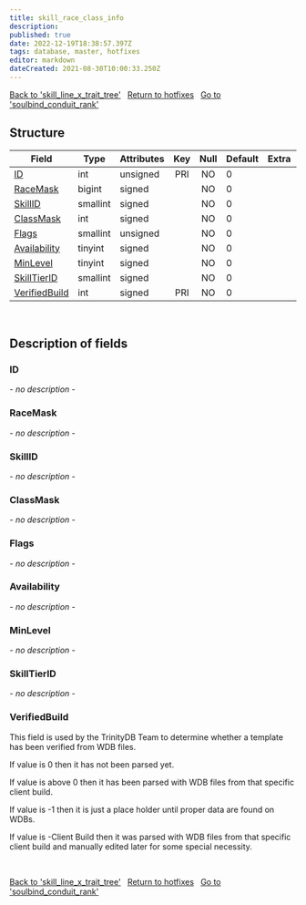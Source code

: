 ```yaml
---
title: skill_race_class_info
description: 
published: true
date: 2022-12-19T18:38:57.397Z
tags: database, master, hotfixes
editor: markdown
dateCreated: 2021-08-30T10:00:33.250Z
---
```


<a href="https://trinitycore.info/en/database/master/hotfixes/skill_line_x_trait_tree" class="mt-5 v-btn v-btn--depressed v-btn--flat v-btn--outlined theme--light v-size--default darkblue--text text--lighten-3"><span class="v-btn__content"><i aria-hidden="true" class="v-icon notranslate v-icon--left mdi mdi-arrow-left theme--light"></i><span>Back to 'skill_line_x_trait_tree'</span></span></a>&nbsp;&nbsp;&nbsp;<a href="https://trinitycore.info/en/database/master/hotfixes/home" class="mt-5 v-btn v-btn--depressed v-btn--flat v-btn--outlined theme--light v-size--default darkblue--text text--lighten-3"><span class="v-btn__content"><i aria-hidden="true" class="v-icon notranslate v-icon--left mdi mdi-home-outline theme--light"></i><span>Return to hotfixes</span></span></a>&nbsp;&nbsp;&nbsp;<a href="https://trinitycore.info/en/database/master/hotfixes/soulbind_conduit_rank" class="mt-5 v-btn v-btn--depressed v-btn--flat v-btn--outlined theme--light v-size--default darkblue--text text--lighten-3"><span class="v-btn__content"><span>Go to 'soulbind_conduit_rank'</span><i aria-hidden="true" class="v-icon notranslate v-icon--right mdi mdi-arrow-right theme--light"></i></span></a>

## Structure

| Field | Type | Attributes | Key | Null | Default | Extra | Comment |
| --- | --- | --- | :---: | :---: | --- | --- | --- |
| [ID](#id-alt) | int | unsigned | PRI | NO | 0 |  |  |
| [RaceMask](#racemask) | bigint | signed |  | NO | 0 |  |  |
| [SkillID](#skillid) | smallint | signed |  | NO | 0 |  |  |
| [ClassMask](#classmask) | int | signed |  | NO | 0 |  |  |
| [Flags](#flags) | smallint | unsigned |  | NO | 0 |  |  |
| [Availability](#availability) | tinyint | signed |  | NO | 0 |  |  |
| [MinLevel](#minlevel) | tinyint | signed |  | NO | 0 |  |  |
| [SkillTierID](#skilltierid) | smallint | signed |  | NO | 0 |  |  |
| [VerifiedBuild](#verifiedbuild) | int | signed | PRI | NO | 0 |  |  |
&nbsp;
## Description of fields

### ID <!-- {#id-alt} -->
*- no description -*
&nbsp;

### RaceMask
*- no description -*
&nbsp;

### SkillID
*- no description -*
&nbsp;

### ClassMask
*- no description -*
&nbsp;

### Flags
*- no description -*
&nbsp;

### Availability
*- no description -*
&nbsp;

### MinLevel
*- no description -*
&nbsp;

### SkillTierID
*- no description -*
&nbsp;

### VerifiedBuild
This field is used by the TrinityDB Team to determine whether a template has been verified from WDB files.

If value is 0 then it has not been parsed yet.

If value is above 0 then it has been parsed with WDB files from that specific client build.

If value is -1 then it is just a place holder until proper data are found on WDBs.

If value is -Client Build then it was parsed with WDB files from that specific client build and manually edited later for some special necessity.

&nbsp;

<a href="https://trinitycore.info/en/database/master/hotfixes/skill_line_x_trait_tree" class="mt-5 v-btn v-btn--depressed v-btn--flat v-btn--outlined theme--light v-size--default darkblue--text text--lighten-3"><span class="v-btn__content"><i aria-hidden="true" class="v-icon notranslate v-icon--left mdi mdi-arrow-left theme--light"></i><span>Back to 'skill_line_x_trait_tree'</span></span></a>&nbsp;&nbsp;&nbsp;<a href="https://trinitycore.info/en/database/master/hotfixes/home" class="mt-5 v-btn v-btn--depressed v-btn--flat v-btn--outlined theme--light v-size--default darkblue--text text--lighten-3"><span class="v-btn__content"><i aria-hidden="true" class="v-icon notranslate v-icon--left mdi mdi-home-outline theme--light"></i><span>Return to hotfixes</span></span></a>&nbsp;&nbsp;&nbsp;<a href="https://trinitycore.info/en/database/master/hotfixes/soulbind_conduit_rank" class="mt-5 v-btn v-btn--depressed v-btn--flat v-btn--outlined theme--light v-size--default darkblue--text text--lighten-3"><span class="v-btn__content"><span>Go to 'soulbind_conduit_rank'</span><i aria-hidden="true" class="v-icon notranslate v-icon--right mdi mdi-arrow-right theme--light"></i></span></a>


